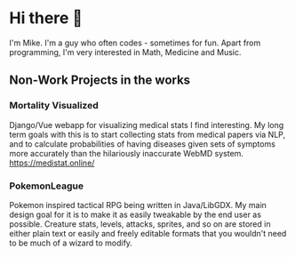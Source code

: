 # Hi there 👋

I'm Mike. I'm a guy who often codes - sometimes for fun.
Apart from programming, I'm very interested in Math, Medicine and Music.

## Non-Work Projects in the works 

### Mortality Visualized
Django/Vue webapp for visualizing medical stats I find interesting. My long term goals with this is to start collecting stats from medical papers via NLP, and to calculate probabilities of having diseases given sets of symptoms more accurately than the hilariously inaccurate WebMD system. https://medistat.online/

### PokemonLeague 
Pokemon inspired tactical RPG being written in Java/LibGDX. My main design goal for it is to make it as easily tweakable by the end user as possible. Creature stats, levels, attacks, sprites, and so on are stored in either plain text or easily and freely editable formats that you wouldn't need to be much of a wizard to modify.


<!--
**Themichaelreimer/Themichaelreimer** is a ✨ _special_ ✨ repository because its `README.md` (this file) appears on your GitHub profile.

Here are some ideas to get you started:

- 🔭 I’m currently working on ...
- 🌱 I’m currently learning ...
- 👯 I’m looking to collaborate on ...
- 🤔 I’m looking for help with ...
- 💬 Ask me about ...
- 📫 How to reach me: ...
- 😄 Pronouns: ...
- ⚡ Fun fact: ...
-->
